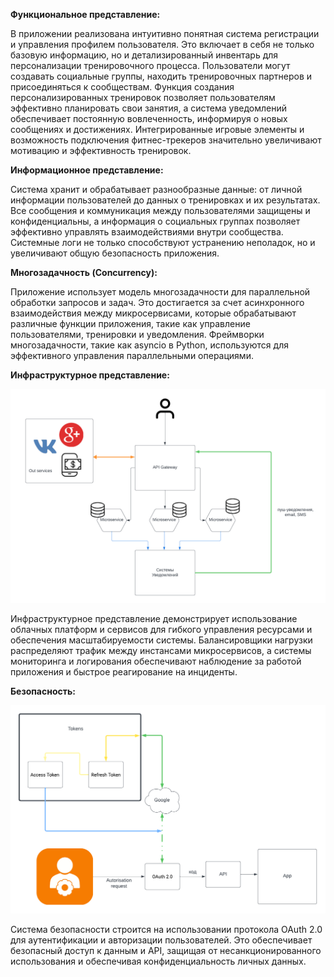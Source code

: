 **Функциональное представление:**

В приложении реализована интуитивно понятная система регистрации и управления профилем пользователя. Это включает в себя не только базовую информацию, но и детализированный инвентарь для персонализации тренировочного процесса. Пользователи могут создавать социальные группы, находить тренировочных партнеров и присоединяться к сообществам. Функция создания персонализированных тренировок позволяет пользователям эффективно планировать свои занятия, а система уведомлений обеспечивает постоянную вовлеченность, информируя о новых сообщениях и достижениях. Интегрированные игровые элементы и возможность подключения фитнес-трекеров значительно увеличивают мотивацию и эффективность тренировок.

**Информационное представление:**

Система хранит и обрабатывает разнообразные данные: от личной информации пользователей до данных о тренировках и их результатах. Все сообщения и коммуникация между пользователями защищены и конфиденциальны, а информация о социальных группах позволяет эффективно управлять взаимодействиями внутри сообщества. Системные логи не только способствуют устранению неполадок, но и увеличивают общую безопасность приложения.

**Многозадачность (Concurrency):**

Приложение использует модель многозадачности для параллельной обработки запросов и задач. Это достигается за счет асинхронного взаимодействия между микросервисами, которые обрабатывают различные функции приложения, такие как управление пользователями, тренировки и уведомления. Фреймворки многозадачности, такие как asyncio в Python, используются для эффективного управления параллельными операциями.

**Инфраструктурное представление:**

![Инфраструктурное представление](./properties/14.info.png)

Инфраструктурное представление демонстрирует использование облачных платформ и сервисов для гибкого управления ресурсами и обеспечения масштабируемости системы. Балансировщики нагрузки распределяют трафик между инстансами микросервисов, а системы мониторинга и логирования обеспечивают наблюдение за работой приложения и быстрое реагирование на инциденты.

**Безопасность:**

![Безопасность](./properties/14.sc.png)

Система безопасности строится на использовании протокола OAuth 2.0 для аутентификации и авторизации пользователей. Это обеспечивает безопасный доступ к данным и API, защищая от несанкционированного использования и обеспечивая конфиденциальность личных данных.